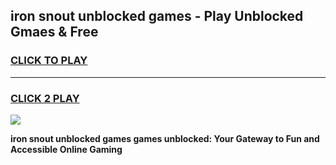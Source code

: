 
## iron snout unblocked games - Play Unblocked Gmaes & Free
<h3>
<a href="https://news.freeplayer.one?title=iron_snout_unblocked_games&ref=16F">CLICK TO PLAY</a></h3>
<hr>

<h3>
<a href="https://news.freeplayer.one?title=iron_snout_unblocked_games&ref=16F">CLICK 2 PLAY</a>
  
</h3>

<a href="https://news.freeplayer.one?title=iron_snout_unblocked_games&ref=16F/"><img src="https://clearcache.store/games.png"></a>


**iron snout unblocked games games unblocked: Your Gateway to Fun and Accessible Online Gaming**
